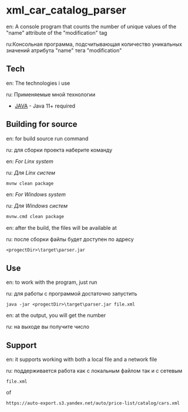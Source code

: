 # xml_car_catalog_parser

en: A console program that counts the number of unique values of the "name" attribute of the "modification" tag

ru:Консольная программа, подсчитывающая количество уникальных значений атрибута "name" тега "modification"

## Tech

en: The technologies i use

ru: Применяемые мной технологии

- [JAVA](https://libericajdk.ru/pages/downloads/#/java-11-lts) - Java 11+ required

## Building for source

en: for build source run command

ru: для сборки проекта наберите команду

en: _For Linx system_

ru: _Для Linx систем_

```sh
mvnw clean package
```

en: _For Windows system_

ru: _Для Windows систем_

```sh
mvnw.cmd clean package
```

en: after the build, the files will be available at

ru: после сборки файлы будет доступен по адресу

```
<progectDir>\target\parser.jar
```

## Use

en: to work with the program, just run

ru: для работы с программой достаточно запустить

```
java -jar <progectDir>\target\parser.jar file.xml
```

en: at the output, you will get the number

ru: на выходе вы получите число

## Support

en: it supports working with both a local file and a network file

ru: поддерживается работа как с локальным файлом так и с сетевым

```
file.xml
```

of

```
https://auto-export.s3.yandex.net/auto/price-list/catalog/cars.xml
```
